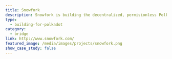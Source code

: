 ```yaml
---
title: Snowfork
description: Snowfork is building the decentralized, permisionless Polkadot-Ethereum bridge to connect the Ethereum Blockchain with the Polkadot Ecosystem.
type:
  - building-for-polkadot
category:
  - bridge
link: http://www.snowfork.com/
featured_image: /media/images/projects/snowfork.png
show_case_study: false
---
```

